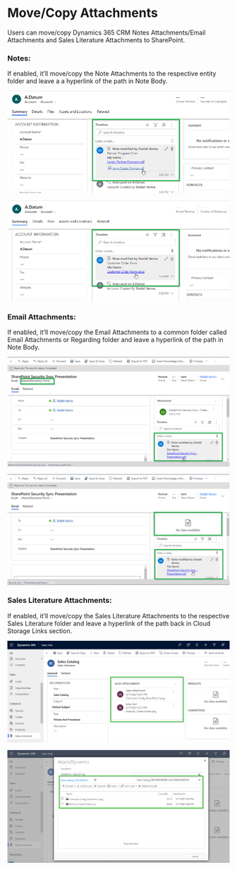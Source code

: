 # Move/Copy Attachments

Users can move/copy Dynamics 365 CRM Notes Attachments/Email Attachments and Sales Literature Attachments to SharePoint.

### **Notes:**&#x20;

If enabled, it’ll move/copy the Note Attachments to the respective entity folder and leave a a hyperlink of the path in Note Body.

![Copy Notes](<../../.gitbook/assets/NotesCopyScreenshot (1).png>)

![Move Notes](../../.gitbook/assets/NotesMoveScreenshot.png)

### Email Attachments:

If enabled, it’ll move/copy the Email Attachments to a common folder called Email Attachments or Regarding folder and leave a hyperlink of the path in Note Body.

![Copy Email Attachment](<../../.gitbook/assets/EmailCopy (1).png>)

![Move Email Attachment](<../../.gitbook/assets/EmailMove (1).png>)

### Sales Literature Attachments:

If enabled, it’ll move/copy the Sales Literature Attachments to the respective Sales Literature folder and leave a hyperlink of the path back in Cloud Storage Links section.

![](<../../.gitbook/assets/Sales Literature Attachments 1.png>)

![](<../../.gitbook/assets/Sales Literature Attachments 2.png>)

